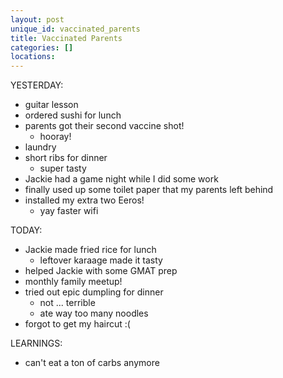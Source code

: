 ```yaml
---
layout: post
unique_id: vaccinated_parents
title: Vaccinated Parents
categories: []
locations: 
---
```


YESTERDAY:
* guitar lesson
* ordered sushi for lunch
* parents got their second vaccine shot!
  * hooray!
* laundry
* short ribs for dinner
  * super tasty
* Jackie had a game night while I did some work
* finally used up some toilet paper that my parents left behind
* installed my extra two Eeros!
  * yay faster wifi

TODAY:
* Jackie made fried rice for lunch
  * leftover karaage made it tasty
* helped Jackie with some GMAT prep
* monthly family meetup!
* tried out epic dumpling for dinner
  * not ... terrible
  * ate way too many noodles
* forgot to get my haircut :(

LEARNINGS:
* can't eat a ton of carbs anymore
